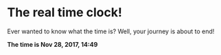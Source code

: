 # The real time clock!

Ever wanted to know what the time is? Well, your journey is about to end!

**The time is Nov 28, 2017, 14:49**